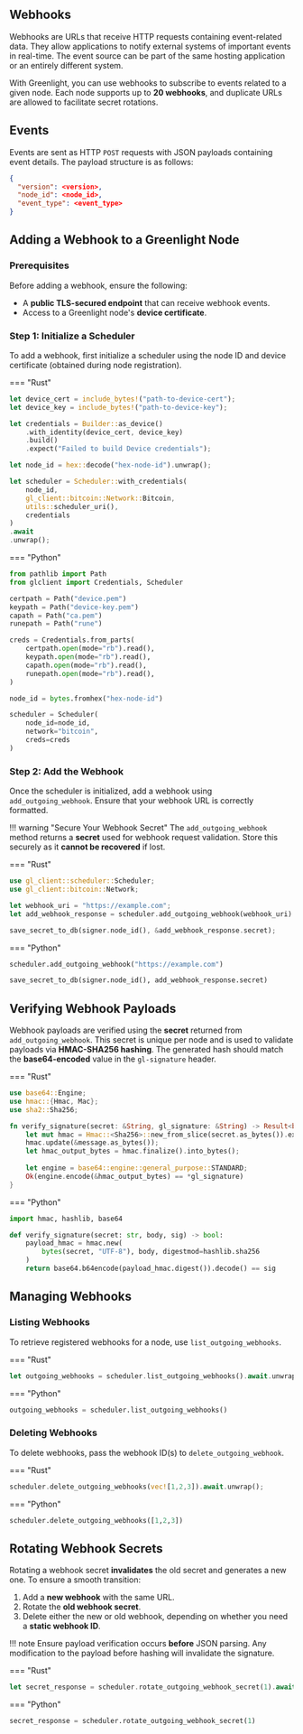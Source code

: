 ## Webhooks

Webhooks are URLs that receive HTTP requests containing event-related data. They allow applications to notify external systems of important events in real-time. The event source can be part of the same hosting application or an entirely different system.

With Greenlight, you can use webhooks to subscribe to events related to a given node. Each node supports up to **20 webhooks**, and duplicate URLs are allowed to facilitate secret rotations.

## Events

Events are sent as HTTP `POST` requests with JSON payloads containing event details. The payload structure is as follows:

```json
{
  "version": <version>,
  "node_id": <node_id>,
  "event_type": <event_type>
}
```

## Adding a Webhook to a Greenlight Node

### Prerequisites

Before adding a webhook, ensure the following:

- A **public TLS-secured endpoint** that can receive webhook events.
- Access to a Greenlight node's **device certificate**.

### Step 1: Initialize a Scheduler

To add a webhook, first initialize a scheduler using the node ID and device certificate (obtained during node registration).

=== "Rust"
```rust
let device_cert = include_bytes!("path-to-device-cert");
let device_key = include_bytes!("path-to-device-key");

let credentials = Builder::as_device()
    .with_identity(device_cert, device_key)
    .build()
    .expect("Failed to build Device credentials");

let node_id = hex::decode("hex-node-id").unwrap();

let scheduler = Scheduler::with_credentials(
    node_id,
    gl_client::bitcoin::Network::Bitcoin,
    utils::scheduler_uri(),
    credentials
)
.await
.unwrap();
```

=== "Python"
```python
from pathlib import Path
from glclient import Credentials, Scheduler

certpath = Path("device.pem")
keypath = Path("device-key.pem")
capath = Path("ca.pem")
runepath = Path("rune")

creds = Credentials.from_parts(
    certpath.open(mode="rb").read(),
    keypath.open(mode="rb").read(),
    capath.open(mode="rb").read(),
    runepath.open(mode="rb").read(),
)

node_id = bytes.fromhex("hex-node-id")

scheduler = Scheduler(
    node_id=node_id,
    network="bitcoin",
    creds=creds
)
```

### Step 2: Add the Webhook

Once the scheduler is initialized, add a webhook using `add_outgoing_webhook`. Ensure that your webhook URL is correctly formatted.

!!! warning "Secure Your Webhook Secret"
    The `add_outgoing_webhook` method returns a **secret** used for webhook request validation. 
    Store this securely as it **cannot be recovered** if lost.

=== "Rust"
```rust
use gl_client::scheduler::Scheduler;
use gl_client::bitcoin::Network;

let webhook_uri = "https://example.com";
let add_webhook_response = scheduler.add_outgoing_webhook(webhook_uri).await.unwrap();

save_secret_to_db(signer.node_id(), &add_webhook_response.secret);
```

=== "Python"
```python
scheduler.add_outgoing_webhook("https://example.com")

save_secret_to_db(signer.node_id(), add_webhook_response.secret)
```

## Verifying Webhook Payloads

Webhook payloads are verified using the **secret** returned from `add_outgoing_webhook`. This secret is unique per node and is used to validate payloads via **HMAC-SHA256 hashing**. The generated hash should match the **base64-encoded** value in the `gl-signature` header.

=== "Rust"
```rust
use base64::Engine;
use hmac::{Hmac, Mac};
use sha2::Sha256;

fn verify_signature(secret: &String, gl_signature: &String) -> Result<bool> {
    let mut hmac = Hmac::<Sha256>::new_from_slice(secret.as_bytes()).expect("Failed to create HMAC");
    hmac.update(&message.as_bytes());
    let hmac_output_bytes = hmac.finalize().into_bytes();
    
    let engine = base64::engine::general_purpose::STANDARD;
    Ok(engine.encode(&hmac_output_bytes) == *gl_signature)
}
```

=== "Python"
```python
import hmac, hashlib, base64

def verify_signature(secret: str, body, sig) -> bool:
    payload_hmac = hmac.new(
        bytes(secret, "UTF-8"), body, digestmod=hashlib.sha256
    )
    return base64.b64encode(payload_hmac.digest()).decode() == sig
```

## Managing Webhooks

### Listing Webhooks

To retrieve registered webhooks for a node, use `list_outgoing_webhooks`.

=== "Rust"
```rust
let outgoing_webhooks = scheduler.list_outgoing_webhooks().await.unwrap();
```

=== "Python"
```python
outgoing_webhooks = scheduler.list_outgoing_webhooks()
```

### Deleting Webhooks

To delete webhooks, pass the webhook ID(s) to `delete_outgoing_webhook`.

=== "Rust"
```rust
scheduler.delete_outgoing_webhooks(vec![1,2,3]).await.unwrap();
```

=== "Python"
```python
scheduler.delete_outgoing_webhooks([1,2,3])
```

## Rotating Webhook Secrets

Rotating a webhook secret **invalidates** the old secret and generates a new one. To ensure a smooth transition:

1. Add a **new webhook** with the same URL.
2. Rotate the **old webhook secret**.
3. Delete either the new or old webhook, depending on whether you need a **static webhook ID**.

!!! note
    Ensure payload verification occurs **before** JSON parsing. Any modification to the payload before hashing will invalidate the signature.

=== "Rust"
```rust
let secret_response = scheduler.rotate_outgoing_webhook_secret(1).await.unwrap();
```

=== "Python"
```python
secret_response = scheduler.rotate_outgoing_webhook_secret(1)
```
